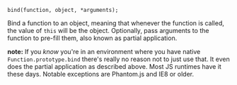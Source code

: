 ```
bind(function, object, *arguments);
```

Bind a function to an object, meaning that whenever the function is called, the value of `this` will be the object. Optionally, pass arguments to the function to pre-fill them, also known as partial application.

**note:** If you *know* you're in an environment where you have native `Function.prototype.bind` there's really no reason not to just use that. It even does the partial application as described above. Most JS runtimes have it these days. Notable exceptions are Phantom.js and IE8 or older.
